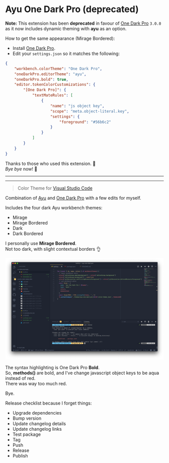 # Ayu One Dark Pro (deprecated)

**Note:** This extension has been **deprecated** in favour of [One Dark Pro](https://marketplace.visualstudio.com/items?itemName=zhuangtongfa.Material-theme) `3.0.0` as it now includes dynamic theming with **ayu** as an option.

How to get the same appearance (Mirage Bordered):
- Install [One Dark Pro](https://marketplace.visualstudio.com/items?itemName=zhuangtongfa.Material-theme).
- Edit your `settings.json` so it matches the following:

```json
{
    "workbench.colorTheme": "One Dark Pro",
    "oneDarkPro.editorTheme": "ayu",
    "oneDarkPro.bold": true,
    "editor.tokenColorCustomizations": {
        "[One Dark Pro]": {
            "textMateRules": [
                {
                    "name": "js object key",
                    "scope": "meta.object-literal.key",
                    "settings": {
                        "foreground": "#56b6c2"
                    }
                }
            ]
        }
    }
}
```

Thanks to those who used this extension. 🙏  
_Bye bye_ now! 👋

---
---

> Color Theme for [Visual Studio Code](https://code.visualstudio.com/)

Combination of [Ayu](https://github.com/ayu-theme/vscode-ayu) and [One Dark Pro](https://github.com/Binaryify/OneDark-Pro) with a few edits for myself.

Includes the four dark Ayu workbench themes:

- Mirage
- Mirage Bordered
- Dark
- Dark Bordered

I personally use **Mirage Bordered**.  
Not too dark, with slight contextual borders 👌

![screenshot](images/screenshot.png)

The syntax highlighting is One Dark Pro **Bold**.  
So, **methods()** are bold, and I've change javascript object keys to be aqua instead of red.  
There was way too much red.

Bye.

Release checklist because I forget things:

- Upgrade dependencies
- Bump version
- Update changelog details
- Update changelog links
- Test package
- Tag
- Push
- Release
- Publish
